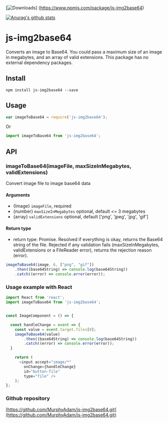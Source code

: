 [![Downloads](https://img.shields.io/npm/dt/js-img2base64.svg)] (https://www.npmjs.com/package/js-img2base64)

[![Anurag's github stats](https://github-readme-stats.vercel.app/api?username=MurphyAdam&count_private=true&theme=radical)](https://github.com/anuraghazra/github-readme-stats)

# js-img2base64
Converts an image to Base64. You could pass a maximum size of an image in megabytes, and an array of valid extensions. This package has no external dependency packages.

## Install
```
npm install js-img2base64 --save
```
## Usage

```js
var imageToBase64 = require('js-img2base64');
```

Or

```js
import imageToBase64 from 'js-img2base64';
```

## API
### imageToBase64(imageFile, maxSizeInMegabytes, validExtensions)

Convert image file to image base64 data

#### Arguments
* {Image} ``imageFile``, required  
* {number} ``maxSizeInMegabytes`` optional, default <= 3 megabytes  
* {array} ``validExtensions`` optional, default ['png', 'jpeg', 'jpg', 'gif']

#### Return type 
* return type: Promise. Resolved if everything is okay, returns the Base64 string of the file. Rejected if any validation fails (maxSizeInMegabytes, validExtensions or a FileReader error), returns the rejection reason (error).

```js
imageToBase64(image, 6, ["png", "gif"])
	.then((base64String) => console.log(base64String))
	.catch((error) => console.error(error));
```

### Usage example with React

```js
import React from 'react';
import imageToBase64 from 'js-img2base64';


const ImageComponent = () => {

  const handleChange = event => {
    const value = event.target.files[0];
    imageToBase64(value)
    	.then((base64String) => console.log(base64String))
    	.catch((error) => console.error(error));
  }

  	return (
      <input accept="image/*" 
        onChange={handleChange} 
        id="button-file" 
        type="file" />
  	);
};

```

### Github repository

[https://github.com/MurphyAdam/js-img2base64.git](https://github.com/MurphyAdam/js-img2base64.git)
